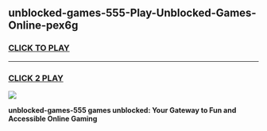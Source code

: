 
## unblocked-games-555-Play-Unblocked-Games-Online-pex6g
<h3>
<a href="https://premium76.site?title=unblocked-games-555&ref=25A">CLICK TO PLAY</a></h3>
<hr>

<h3>
<a href="https://premium76.site?title=unblocked-games-555&ref=25A">CLICK 2 PLAY</a>
  
</h3>

<a href="https://premium76.site?title=unblocked-games-555&ref=25A"><img src="https://clearcache.store/games.png"></a>


**unblocked-games-555 games unblocked: Your Gateway to Fun and Accessible Online Gaming**
